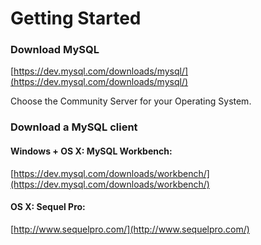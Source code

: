 Getting Started
===============

### Download MySQL
[https://dev.mysql.com/downloads/mysql/](https://dev.mysql.com/downloads/mysql/)

Choose the Community Server for your Operating System.

### Download a MySQL client
#### Windows + OS X: MySQL Workbench:
[https://dev.mysql.com/downloads/workbench/](https://dev.mysql.com/downloads/workbench/)

#### OS X: Sequel Pro:
[http://www.sequelpro.com/](http://www.sequelpro.com/)
